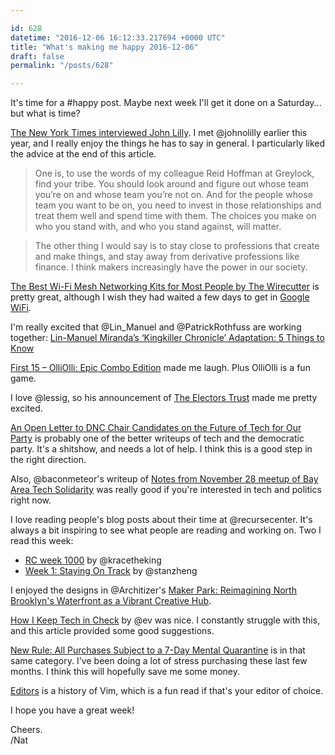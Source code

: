 ```yaml
---

id: 628
datetime: "2016-12-06 16:12:33.217694 +0000 UTC"
title: "What's making me happy 2016-12-06"
draft: false
permalink: "/posts/628"

---
```


It's time for a #happy post. Maybe next week I'll get it done on a Saturday... but what is time?

[The New York Times interviewed John Lilly](http://www.nytimes.com/2016/11/23/business/john-lilly-simplify-your-message-and-repeat-often.html). I met @johnolilly earlier this year, and I really enjoy the things he has to say in general. I particularly liked the advice at the end of this article.

 > One is, to use the words of my colleague Reid Hoffman at Greylock, find your tribe. You should look around and figure out whose team you’re on and whose team you’re not on. And for the people whose team you want to be on, you need to invest in those relationships and treat them well and spend time with them. The choices you make on who you stand with, and who you stand against, will matter.

 > The other thing I would say is to stay close to professions that create and make things, and stay away from derivative professions like finance. I think makers increasingly have the power in our society.

[The Best Wi-Fi Mesh Networking Kits for Most People by The Wirecutter](http://thewirecutter.com/reviews/best-wi-fi-mesh-networking-kits/) is pretty great, although I wish they had waited a few days to get in [Google WiFi](http://www.theverge.com/2016/12/6/13843536/google-wifi-review-mesh-router-system-vs-eero).

I'm really excited that @Lin_Manuel and @PatrickRothfuss are working together: [Lin-Manuel Miranda’s ‘Kingkiller Chronicle’ Adaptation: 5 Things to Know](http://www.thewrap.com/lin-manuel-mirandas-kingkiller-chronicle-adaptation-5-things-know/)

[First 15 – OlliOlli: Epic Combo Edition](https://www.penny-arcade.com/patv/episode/olliolli-epic-combo-edition) made me laugh. Plus OlliOlli is a fun game.

I love @lessig, so his announcement of [The Electors Trust](https://medium.com/@lessig/the-electors-trust-7af58d87c2bd) made me pretty excited. 

[An Open Letter to DNC Chair Candidates on the Future of Tech for Our Party](https://medium.com/@joshhendler/an-open-letter-to-dnc-chair-candidates-on-the-future-of-tech-for-our-party-1afd14f77402) is probably one of the better writeups of tech and the democratic party. It's a shitshow, and needs a lot of help. I think this is a good step in the right direction.

Also, @baconmeteor's writeup of [Notes from November 28 meetup of Bay Area Tech Solidarity](https://sfbay.techsolidarity.org/2016/11/28/meeting_notes.htm) was really good if you're interested in tech and politics right now.

I love reading people's blog posts about their time at @recursecenter. It's always a bit inspiring to see what people are reading and working on. Two I read this week:

 - [RC week 1000](http://kracekumar.com/post/153759852775/rc-week-1000) by @kracetheking
 - [Week 1: Staying On Track](https://blog.stanzheng.com/recurse/week-1/) by @stanzheng

I enjoyed the designs in @Architizer's [Maker Park: Reimagining North Brooklyn's Waterfront as a Vibrant Creative Hub](http://architizer.com/blog/maker-park/).


[How I Keep Tech in Check](https://journal.thriveglobal.com/ev-williams-how-i-keep-tech-in-check-f7964e63c02d#.pyrspkpj9) by @ev was nice. I constantly struggle with this, and this article provided some good suggestions.

[New Rule: All Purchases Subject to a 7-Day Mental Quarantine](http://nyti.ms/29tYSml) is in that same category. I've been doing a lot of stress purchasing these last few months. I think this will hopefully save me some money.

[Editors](http://web.mit.edu/kolya/misc/txt/editors) is a history of Vim, which is a fun read if that's your editor of choice.

I hope you have a great week!

Cheers.  
/Nat


